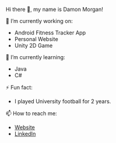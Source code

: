 Hi there 👋, my name is Damon Morgan!

🔭 I’m currently working on: 
- Android Fitness Tracker App
- Personal Website
- Unity 2D Game

🌱 I’m currently learning:
- Java
- C#

⚡ Fun fact:
- I played University football for 2 years.

📫 How to reach me:
- [Website](https://damonmorgan.net/)
- [LinkedIn](https://www.linkedin.com/in/damon-morgan/)

<!--
**damon-morgan/damon-morgan** is a ✨ _special_ ✨ repository because its `README.md` (this file) appears on your GitHub profile.

Here are some ideas to get you started:

- 🔭 I’m currently working on ...
- 🌱 I’m currently learning ...
- 👯 I’m looking to collaborate on ...
- 🤔 I’m looking for help with ...
- 💬 Ask me about ...
- 📫 How to reach me: ...
- 😄 Pronouns: ...
- ⚡ Fun fact: ...
-->
